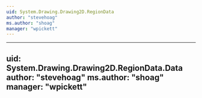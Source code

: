 ```yaml
---
uid: System.Drawing.Drawing2D.RegionData
author: "stevehoag"
ms.author: "shoag"
manager: "wpickett"
---
```


---
uid: System.Drawing.Drawing2D.RegionData.Data
author: "stevehoag"
ms.author: "shoag"
manager: "wpickett"
---
